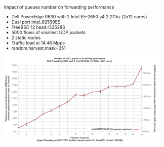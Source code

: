 Impact of queues number on forwarding performance
  - Dell PowerEdge R630 with 2 Intel E5-2650 v4 2.2Ghz (2x12 cores)
  - Dual port Intel_82599ES
  - FreeBSD 12 head r335286
  - 5000 flows of smallest UDP packets
  - 2 static routes
  - Traffic load at 14.48 Mpps
  - random.harvest.mask=351

![Intel 82599ES queue number impact on FreeBSD forwarding performance](graph.png)

